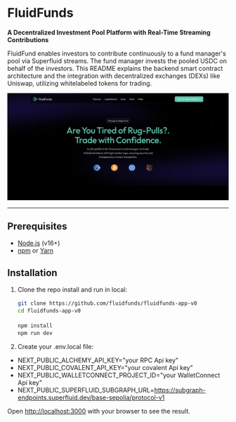 # FluidFunds

**A Decentralized Investment Pool Platform with Real-Time Streaming Contributions**

FluidFund enables investors to contribute continuously to a fund manager's pool via Superfluid streams. The fund manager invests the pooled USDC on behalf of the investors. This README explains the backend smart contract architecture and the integration with decentralized exchanges (DEXs) like Uniswap, utilizing whitelabeled tokens for trading.

![FluidFunds](https://github.com/fluidfunds/fluidfunds-app-v0/blob/main/design/fluidfunds.png)

---

## Prerequisites

- [Node.js](https://nodejs.org/) (v16+)
- [npm](https://www.npmjs.com/) or [Yarn](https://yarnpkg.com/)

## Installation

1. Clone the repo install and run in local:
   ```bash
   git clone https://github.com/fluidfunds/fluidfunds-app-v0
   cd fluidfunds-app-v0
  
   npm install
   npm run dev
   
   ```

2. Create your .env.local file:

- NEXT_PUBLIC_ALCHEMY_API_KEY="your RPC Api key"
- NEXT_PUBLIC_COVALENT_API_KEY="your covalent Api key"
- NEXT_PUBLIC_WALLETCONNECT_PROJECT_ID="your WalletConnect Api key"
- NEXT_PUBLIC_SUPERFLUID_SUBGRAPH_URL=https://subgraph-endpoints.superfluid.dev/base-sepolia/protocol-v1




Open [http://localhost:3000](http://localhost:3000) with your browser to see the result.


